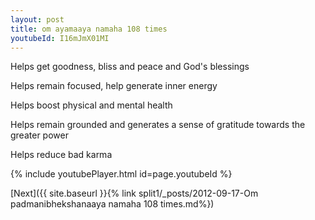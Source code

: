 ```yaml
---
layout: post
title: om ayamaaya namaha 108 times
youtubeId: I16mJmX01MI
---
```

 
 
Helps get goodness, bliss and peace and God's blessings
 
Helps remain focused, help generate inner energy 
 
Helps boost physical and mental health 
 
Helps remain grounded and generates a sense of gratitude towards the greater power 
 
Helps reduce bad karma
 
 
 
 


{% include youtubePlayer.html id=page.youtubeId %}
 
[Next]({{ site.baseurl }}{% link  split1/_posts/2012-09-17-Om padmanibhekshanaaya namaha 108 times.md%})
 

